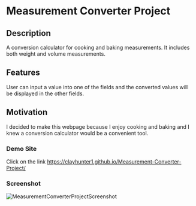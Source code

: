 # Measurement Converter Project
## Description
A conversion calculator for cooking and baking measurements. It includes both weight and volume measurements.

## Features
User can input a value into one of the fields and the converted values will be displayed in the other fields.

## Motivation
I decided to make this webpage because I enjoy cooking and baking and I knew a conversion calculator would be a convenient tool.

### Demo  Site
Click on the link https://clayhunter1.github.io/Measurement-Converter-Project/

### Screenshot
![MeasurementConverterProjectScreenshot](https://github.com/ClayHunter1/Measurement-Converter-Project/assets/130602132/a6ffaf80-a852-4cc6-84fd-57d133c3ab95)
